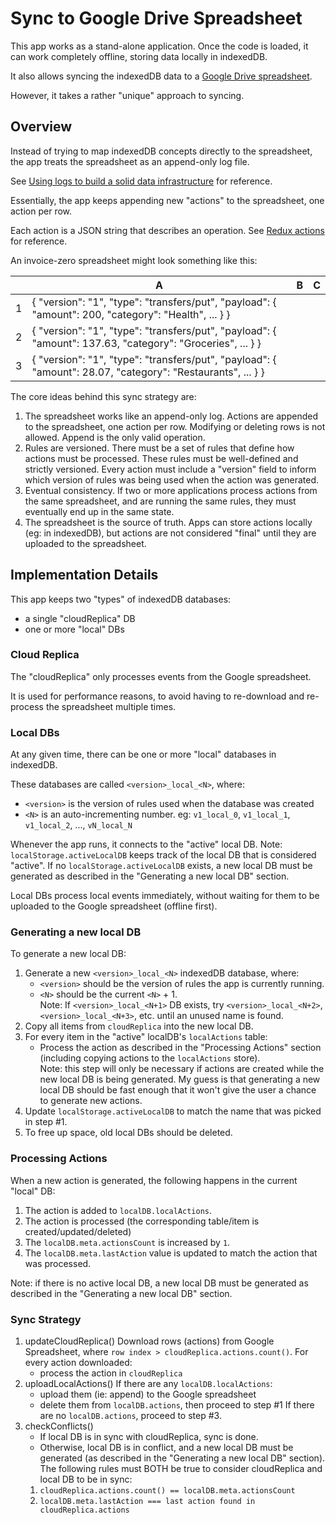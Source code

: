 # Sync to Google Drive Spreadsheet

This app works as a stand-alone application. Once the code is loaded, it can
work completely offline, storing data locally in indexedDB.

It also allows syncing the indexedDB data to a [Google Drive spreadsheet](https://developers.google.com/sheets/api/).

However, it takes a rather "unique" approach to syncing.

## Overview

Instead of trying to map indexedDB concepts directly to the spreadsheet, the app treats the spreadsheet as an append-only log file.

See [Using logs to build a solid data infrastructure](http://martin.kleppmann.com/2015/05/27/logs-for-data-infrastructure.html) for reference.

Essentially, the app keeps appending new "actions" to the spreadsheet, one action per row.

Each action is a JSON string that describes an operation. See [Redux actions](https://redux.js.org/basics/actions/) for reference.

An invoice-zero spreadsheet might look something like this:

|     | A                                                                                                           | B   | C   |
| --- | ----------------------------------------------------------------------------------------------------------- | --- | --- |
| 1   | { "version": "1", "type": "transfers/put", "payload": { "amount": 200, "category": "Health", ... } }        |     |     |
| 2   | { "version": "1", "type": "transfers/put", "payload": { "amount": 137.63, "category": "Groceries", ... } }  |     |     |
| 3   | { "version": "1", "type": "transfers/put", "payload": { "amount": 28.07, "category": "Restaurants", ... } } |     |     |

The core ideas behind this sync strategy are:

1. The spreadsheet works like an append-only log.
   Actions are appended to the spreadsheet, one action per row. Modifying or deleting rows is not allowed. Append is the only valid operation.
2. Rules are versioned.
   There must be a set of rules that define how actions must be processed. These rules must be well-defined and strictly versioned. Every action must include a "version" field to inform which version of rules was being used when the action was generated.
3. Eventual consistency.
   If two or more applications process actions from the same spreadsheet, and are running the same rules, they must eventually end up in the same state.
4. The spreadsheet is the source of truth.
   Apps can store actions locally (eg: in indexedDB), but actions are not considered "final" until they are uploaded to the spreadsheet.

## Implementation Details

This app keeps two "types" of indexedDB databases:

- a single "cloudReplica" DB
- one or more "local" DBs

### Cloud Replica

The "cloudReplica" only processes events from the Google spreadsheet.

It is used for performance reasons, to avoid having to re-download and re-process the spreadsheet multiple times.

### Local DBs

At any given time, there can be one or more "local" databases in indexedDB.

These databases are called `<version>_local_<N>`, where:

- `<version>` is the version of rules used when the database was created
- `<N>` is an auto-incrementing number.
  eg: `v1_local_0`, `v1_local_1`, `v1_local_2`, ..., `vN_local_N`

Whenever the app runs, it connects to the "active" local DB.
Note: `localStorage.activeLocalDB` keeps track of the local DB that is considered "active". If no `localStorage.activeLocalDB` exists, a new local DB must be generated as described in the "Generating a new local DB" section.

Local DBs process local events immediately, without waiting for them to be uploaded to the Google spreadsheet (offline first).

### Generating a new local DB

To generate a new local DB:

1. Generate a new `<version>_local_<N>` indexedDB database, where:
   - `<version>` should be the version of rules the app is currently running.
   - `<N>` should be the current `<N>` + 1.  
     Note: If `<version>_local_<N+1>` DB exists, try `<version>_local_<N+2>`, `<version>_local_<N+3>`, etc. until an unused name is found.
2. Copy all items from `cloudReplica` into the new local DB.
3. For every item in the "active" localDB's `localActions` table:
   - Process the action as described in the "Processing Actions" section (including copying actions to the `localActions` store).  
     Note: this step will only be necessary if actions are created while the new local DB is being generated. My guess is that generating a new local DB should be fast enough that it won't give the user a chance to generate new actions.
4. Update `localStorage.activeLocalDB` to match the name that was picked in step #1.
5. To free up space, old local DBs should be deleted.

### Processing Actions

When a new action is generated, the following happens in the current "local" DB:

1. The action is added to `localDB.localActions`.
2. The action is processed (the corresponding table/item is created/updated/deleted)
3. The `localDB.meta.actionsCount` is increased by `1`.
4. The `localDB.meta.lastAction` value is updated to match the action that was processed.

Note: if there is no active local DB, a new local DB must be generated as described in the "Generating a new local DB" section.

### Sync Strategy

1. updateCloudReplica()
   Download rows (actions) from Google Spreadsheet, where `row index > cloudReplica.actions.count()`.
   For every action downloaded:
   - process the action in `cloudReplica`
2. uploadLocalActions()
   If there are any `localDB.localActions`:
   - upload them (ie: append) to the Google spreadsheet
   - delete them from `localDB.actions`, then proceed to step #1
     If there are no `localDB.actions`, proceed to step #3.
3. checkConflicts()
   - If local DB is in sync with cloudReplica, sync is done.
   - Otherwise, local DB is in conflict, and a new local DB must be generated (as described in the "Generating a new local DB" section).
     The following rules must BOTH be true to consider cloudReplica and local DB to be in sync:
   1. `cloudReplica.actions.count() == localDB.meta.actionsCount`
   2. `localDB.meta.lastAction === last action found in cloudReplica.actions`
